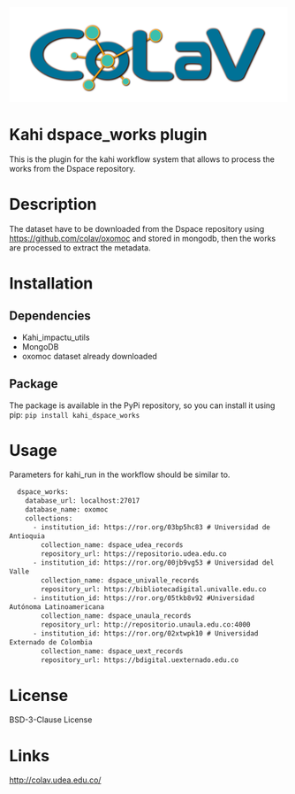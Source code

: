 <center><img src="https://raw.githubusercontent.com/colav/colav.github.io/master/img/Logo.png"/></center>

# Kahi dspace_works plugin 
This is the plugin for the kahi workflow system that allows to process the works from the Dspace repository.


# Description
The dataset have to be downloaded from the Dspace repository using https://github.com/colav/oxomoc and stored in mongodb, 
then the works are processed to extract the metadata.

# Installation

## Dependencies
- Kahi_impactu_utils
- MongoDB
- oxomoc dataset already downloaded

## Package
The package is available in the PyPi repository, so you can install it using pip:
`pip install kahi_dspace_works`


# Usage
Parameters for kahi_run in the workflow should be similar to.

```
  dspace_works:
    database_url: localhost:27017
    database_name: oxomoc
    collections:
      - institution_id: https://ror.org/03bp5hc83 # Universidad de Antioquia
        collection_name: dspace_udea_records
        repository_url: https://repositorio.udea.edu.co
      - institution_id: https://ror.org/00jb9vg53 # Universidad del Valle
        collection_name: dspace_univalle_records
        repository_url: https://bibliotecadigital.univalle.edu.co
      - institution_id: https://ror.org/05tkb8v92 #Universidad Autónoma Latinoamericana
        collection_name: dspace_unaula_records
        repository_url: http://repositorio.unaula.edu.co:4000
      - institution_id: https://ror.org/02xtwpk10 # Universidad Externado de Colombia
        collection_name: dspace_uext_records
        repository_url: https://bdigital.uexternado.edu.co
```


# License
BSD-3-Clause License 

# Links
http://colav.udea.edu.co/



